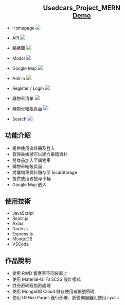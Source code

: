 <h2 align="center">
  Usedcars_Project_MERN<br/>
  <a href="https://et1016.github.io/usedcars-project-mern/" target="_blank">Demo</a>
</h2>

- Homepage
![](https://i.imgur.com/yOreVgW.jpg)

- API
![](https://i.imgur.com/DZi8B5N.png)

- 輪播圖
![](https://i.imgur.com/vNNZqb0.png)

- Modal
![](https://i.imgur.com/QksX5xm.png)

- Google Map
![](https://i.imgur.com/hdxga34.png)

- Admin
![](https://i.imgur.com/fRBBE6V.png)

- Register / Login
![](https://i.imgur.com/okOrQ7q.png)

- 購物車清單
![](https://i.imgur.com/y2uFFNM.jpg)

- 購物車結帳頁面
![](https://i.imgur.com/fVzOTJk.png)

- Search
![](https://i.imgur.com/KrPHvho.png)

<h2>功能介紹</h2>

- 提供使用者註冊及登入
- 管理員帳號可以建立車籍資料
- 將商品加入至購物車
- 購物車結帳頁面
- 將購物車資料儲存至 localStorage
- 提供使用者搜尋車輛
- Google Map 嵌入

<h2>使用技術</h2>

- JavaScript
- React.js
- Axios
- Node.js
- Express.js
- MongoDB
- VSCode

<h2>作品說明</h2>

- 使用 RWD 響應至不同裝置上
- 使用 Material-UI 和 SCSS 設計樣式
- 註冊密碼經加密處理
- 使用 MongoDB Cloud 儲存使用者帳號密碼
- 使用 GitHub Pages 進行部署，託管伺服器則使用 cyclic
